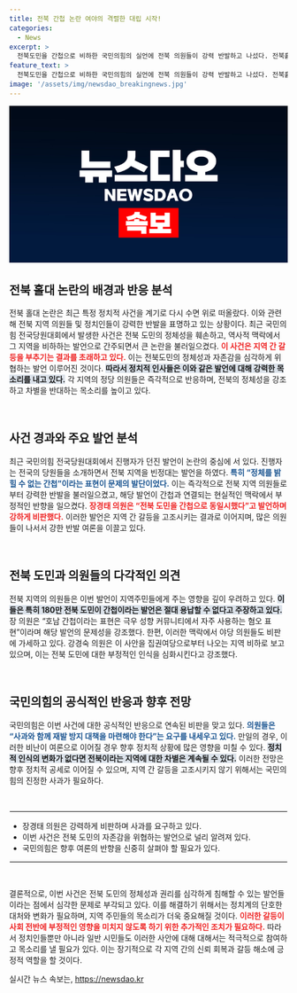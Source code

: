 ```yaml
---
title: 전북 간첩 논란 여야의 격렬한 대립 시작!
categories:
  - News
excerpt: >
  전북도민을 간첩으로 비하한 국민의힘의 실언에 전북 의원들이 강력 반발하고 나섰다. 전북홀대 논란이 다시 불거진 가운데, 야당 의원들도 가세하며 공세를 퍼붓고 있다. 국민의힘의 사과와 재발 방지가 요구되는 상황이다.
feature_text: >
  전북도민을 간첩으로 비하한 국민의힘의 실언에 전북 의원들이 강력 반발하고 나섰다. 전북홀대 논란이 다시 불거진 가운데, 야당 의원들도 가세하며 공세를 퍼붓고 있다. 국민의힘의 사과와 재발 방지가 요구되는 상황이다.
image: '/assets/img/newsdao_breakingnews.jpg'
---
```


<p><img src="/assets/img/newsdao_breakingnews.jpg" alt="flaretime 속보" /></p>

<h2 data-ke-size="size26">전북 홀대 논란의 배경과 반응 분석</h2>

<p data-ke-size="size16">전북 홀대 논란은 최근 특정 정치적 사건을 계기로 다시 수면 위로 떠올랐다. 이와 관련해 전북 지역 의원들 및 정치인들이 강력한 반발을 표명하고 있는 상황이다. 최근 국민의힘 전국당원대회에서 발생한 사건은 전북 도민의 정체성을 훼손하고, 역사적 맥락에서 그 지역을 비하하는 발언으로 간주되면서 큰 논란을 불러일으켰다. <b><span style="color: #ee2323;">이 사건은 지역 간 갈등을 부추기는 결과를 초래하고 있다.</span></b> 이는 전북도민의 정체성과 자존감을 심각하게 위협하는 발언 이루어진 것이다. <b><span style="background-color: #21538527;">따라서 정치적 인사들은 이와 같은 발언에 대해 강력한 목소리를 내고 있다.</span></b> 각 지역의 정당 의원들은 즉각적으로 반응하며, 전북의 정체성을 강조하고 차별을 반대하는 목소리를 높이고 있다.</p>

<p data-ke-size="size16">&nbsp;</p>

<h2 data-ke-size="size26">사건 경과와 주요 발언 분석</h2>

<p data-ke-size="size16">최근 국민의힘 전국당원대회에서 진행자가 던진 발언이 논란의 중심에 서 있다. 진행자는 전국의 당원들을 소개하면서 전북 지역을 빈정대는 발언을 하였다. <b><span style="color: #1a5490;">특히 “정체를 밝힐 수 없는 간첩”이라는 표현이 문제의 발단이었다.</span></b> 이는 즉각적으로 전북 지역 의원들로부터 강력한 반발을 불러일으켰고, 해당 발언이 간첩과 연결되는 현실적인 맥락에서 부정적인 반향을 일으켰다. <b><span style="color: #ee2323;">장경태 의원은 “전북 도민을 간첩으로 동일시했다”고 발언하며 강하게 비판했다.</span></b> 이러한 발언은 지역 간 갈등을 고조시키는 결과로 이어지며, 많은 의원들이 나서서 강한 반발 여론을 이끌고 있다.</p>

<p data-ke-size="size16">&nbsp;</p>

<h2 data-ke-size="size26">전북 도민과 의원들의 다각적인 의견</h2>

<p data-ke-size="size16">전북 지역의 의원들은 이번 발언이 지역주민들에게 주는 영향을 깊이 우려하고 있다. <b><span style="background-color: #21538527;">이들은 특히 180만 전북 도민이 간첩이라는 발언은 절대 용납할 수 없다고 주장하고 있다.</span></b> 장 의원은 “호남 간첩이라는 표현은 극우 성향 커뮤니티에서 자주 사용하는 혐오 표현”이라며 해당 발언의 문제성을 강조했다. 한편, 이러한 맥락에서 야당 의원들도 비판에 가세하고 있다. 강경숙 의원은 이 사안을 집권여당으로부터 나오는 지역 비하로 보고 있으며, 이는 전북 도민에 대한 부정적인 인식을 심화시킨다고 강조했다.</p>

<p data-ke-size="size16">&nbsp;</p>

<h2 data-ke-size="size26">국민의힘의 공식적인 반응과 향후 전망</h2>

<p data-ke-size="size16">국민의힘은 이번 사건에 대한 공식적인 반응으로 연속된 비판을 맞고 있다. <b><span style="color: #1a5490;">의원들은 “사과와 함께 재발 방지 대책을 마련해야 한다”는 요구를 내세우고 있다.</span></b> 만일의 경우, 이러한 비난이 여론으로 이어질 경우 향후 정치적 상황에 많은 영향을 미칠 수 있다. <b><span style="background-color: #21538527;">정치적 인식의 변화가 없다면 전북이라는 지역에 대한 차별은 계속될 수 있다.</span></b> 이러한 전망은 향후 정치적 공세로 이어질 수 있으며, 지역 간 갈등을 고조시키지 않기 위해서는 국민의힘의 진정한 사과가 필요하다.</p>

<p data-ke-size="size16">&nbsp;</p>

<hr style="border: 1px solid #eee;"/>

<ul>
    <li>장경태 의원은 강력하게 비판하며 사과를 요구하고 있다.</li>
    <li>이번 사건은 전북 도민의 자존감을 위협하는 발언으로 널리 알려져 있다.</li>
    <li>국민의힘은 향후 여론의 반향을 신중히 살펴야 할 필요가 있다.</li>
</ul>

<hr style="border: 1px solid #eee;"/>

<p data-ke-size="size16">&nbsp;</p>

<p data-ke-size="size16">결론적으로, 이번 사건은 전북 도민의 정체성과 권리를 심각하게 침해할 수 있는 발언들이라는 점에서 심각한 문제로 부각되고 있다. 이를 해결하기 위해서는 정치계의 단호한 대처와 변화가 필요하며, 지역 주민들의 목소리가 더욱 중요해질 것이다. <b><span style="color: #ee2323;">이러한 갈등이 사회 전반에 부정적인 영향을 미치지 않도록 하기 위한 추가적인 조치가 필요하다.</span></b> 따라서 정치인들뿐만 아니라 일반 시민들도 이러한 사안에 대해 대해서는 적극적으로 참여하고 목소리를 낼 필요가 있다. 이는 장기적으로 각 지역 간의 신뢰 회복과 갈등 해소에 긍정적 역할을 할 것이다.</p>
실시간 뉴스 속보는, <a href="https://newsdao.kr" rel="dofollow">https://newsdao.kr</a>


